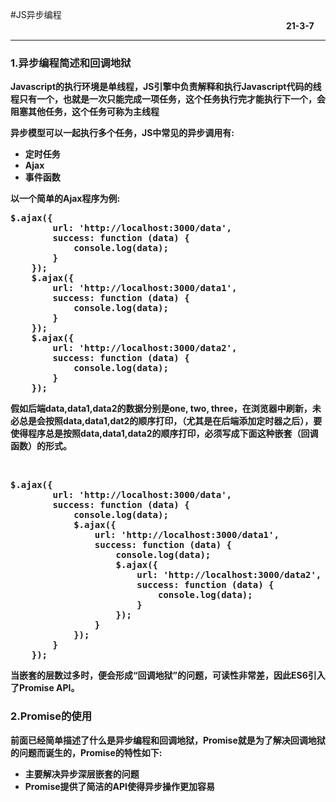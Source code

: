 #JS异步编程
&nbsp;&nbsp;&nbsp;&nbsp;&nbsp;&nbsp;&nbsp;&nbsp;&nbsp;&nbsp;&nbsp;&nbsp;&nbsp;&nbsp;&nbsp;&nbsp;&nbsp;&nbsp;&nbsp;&nbsp;&nbsp;&nbsp;&nbsp;&nbsp;&nbsp;&nbsp;&nbsp;&nbsp;&nbsp;&nbsp;&nbsp;&nbsp;&nbsp;&nbsp;&nbsp;&nbsp;&nbsp;&nbsp;&nbsp;&nbsp;&nbsp;&nbsp;&nbsp;&nbsp;&nbsp;&nbsp;&nbsp;&nbsp;&nbsp;&nbsp;&nbsp;&nbsp;&nbsp;&nbsp;&nbsp;&nbsp;&nbsp;&nbsp;&nbsp;&nbsp;&nbsp;&nbsp;&nbsp;&nbsp;&nbsp;&nbsp;&nbsp;&nbsp;&nbsp;&nbsp;&nbsp;&nbsp;&nbsp;&nbsp;&nbsp;&nbsp;&nbsp;&nbsp;&nbsp;&nbsp;&nbsp;&nbsp;&nbsp;&nbsp;&nbsp;&nbsp;&nbsp;&nbsp;&nbsp;&nbsp;&nbsp;&nbsp;&nbsp;&nbsp;&nbsp;&nbsp;&nbsp;&nbsp;&nbsp;&nbsp;&nbsp;&nbsp;&nbsp;&nbsp;&nbsp;&nbsp;&nbsp;&nbsp;&nbsp;&nbsp;&nbsp;&nbsp;<b>21-3-7
<hr>
<h3>1.异步编程简述和回调地狱</h3>
<p>Javascript的执行环境是单线程，JS引擎中负责解释和执行Javascript代码的线程只有一个，也就是一次只能完成一项任务，这个任务执行完才能执行下一个，会阻塞其他任务，这个任务可称为主线程</p>
<p>
异步模型可以一起执行多个任务，JS中常见的异步调用有:
<ul>
<li>定时任务</li>
<li>Ajax</li>
<li>事件函数</li>
</ul>
</p>
<p>
以一个简单的Ajax程序为例:
<br>
<pre>
$.ajax({
        url: 'http://localhost:3000/data',
        success: function (data) {
            console.log(data);
        }
    });
    $.ajax({
        url: 'http://localhost:3000/data1',
        success: function (data) {
            console.log(data);
        }
    });
    $.ajax({
        url: 'http://localhost:3000/data2',
        success: function (data) {
            console.log(data);
        }
    });
</pre>
</p>
<p>
假如后端data,data1,data2的数据分别是one, two, three，在浏览器中刷新，未必总是会按照data,data1,dat2的顺序打印，（尤其是在后端添加定时器之后），要使得程序总是按照data,data1,data2的顺序打印，必须写成下面这种嵌套（回调函数）的形式。
</p>
<br>
<pre>
$.ajax({
        url: 'http://localhost:3000/data',
        success: function (data) {
            console.log(data);
            $.ajax({
                url: 'http://localhost:3000/data1',
                success: function (data) {
                    console.log(data);
                    $.ajax({
                        url: 'http://localhost:3000/data2',
                        success: function (data) {
                            console.log(data);
                        }
                    });
                }
            });
        }
    });
</pre>
<p>
当嵌套的层数过多时，便会形成“回调地狱”的问题，可读性非常差，因此ES6引入了Promise API。
</p>
<h3>
2.Promise的使用
</h3>
<p>
前面已经简单描述了什么是异步编程和回调地狱，Promise就是为了解决回调地狱的问题而诞生的，Promise的特性如下:
<ul>
<li>主要解决异步深层嵌套的问题</li>
<li>Promise提供了简洁的API使得异步操作更加容易</li>
</ul>
</p>
